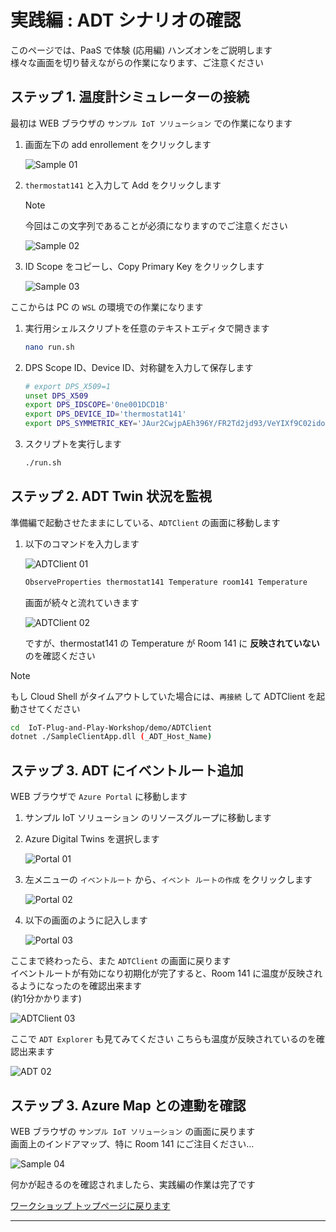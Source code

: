 # 実践編 : ADT シナリオの確認  

このページでは、PaaS で体験 (応用編) ハンズオンをご説明します  
様々な画面を切り替えながらの作業になります、ご注意ください  

## ステップ 1. 温度計シミュレーターの接続  

  最初は WEB ブラウザの `サンプル IoT ソリューション` での作業になります

1. 画面左下の add enrollement をクリックします  

    ![Sample 01](images/jp/sample-01-red.png)  

1. `thermostat141` と入力して Add をクリックします  
    > [!NOTE]  
    > 今回はこの文字列であることが必須になりますのでご注意ください  

    ![Sample 02](images/jp/sample-02-red.png)  

1. ID Scope をコピーし、Copy Primary Key をクリックします  

    ![Sample 03](images/jp/sample-03-red.png)  

  ここからは PC の `WSL` の環境での作業になります  

1. 実行用シェルスクリプトを任意のテキストエディタで開きます  

    ```bash
    nano run.sh  
    ```
1. DPS Scope ID、Device ID、対称鍵を入力して保存します  

    ```bash
    # export DPS_X509=1
    unset DPS_X509
    export DPS_IDSCOPE='0ne001DCD1B'
    export DPS_DEVICE_ID='thermostat141'
    export DPS_SYMMETRIC_KEY='JAur2CwjpAEh396Y/FR2Td2jd93/VeYIXf9C02idoLOVENsgWye6tdEaKucILmzppGp8dtr42v934hjlm6rSQQ=='
    ```  
1. スクリプトを実行します
    ```bash
    ./run.sh  
    ```  

## ステップ 2. ADT Twin 状況を監視
準備編で起動させたままにしている、`ADTClient` の画面に移動します  

  1. 以下のコマンドを入力します  
    
      ![ADTClient 01](images/jp/adtclient-01.png)  

      ```bash
      ObserveProperties thermostat141 Temperature room141 Temperature
      ```
  
      画面が続々と流れていきます  

      ![ADTClient 02](images/jp/adtclient-02.png)  
  
      ですが、thermostat141 の Temperature が Room 141 に **反映されていない** のを確認ください  

  > [!NOTE]  
  > もし Cloud Shell がタイムアウトしていた場合には、`再接続` して ADTClient を起動させてください   

  ```bash
  cd  IoT-Plug-and-Play-Workshop/demo/ADTClient  
  dotnet ./SampleClientApp.dll (_ADT_Host_Name)  
  ```    

## ステップ 3. ADT にイベントルート追加  
WEB ブラウザで `Azure Portal` に移動します 

  1. サンプル IoT ソリューション のリソースグループに移動します  
  1. Azure Digital Twins を選択します

      ![Portal 01](images/jp/portal-03.png)  

  1. 左メニューの `イベントルート` から、`イベント ルートの作成` をクリックします

      ![Portal 02](images/jp/portal-04.png)  

  1. 以下の画面のように記入します  

      ![Portal 03](images/jp/portal-06.png)  

ここまで終わったら、また `ADTClient` の画面に戻ります  
イベントルートが有効になり初期化が完了すると、Room 141 に温度が反映されるようになったのを確認出来ます  
(約1分かかります)

  ![ADTClient 03](images/jp/adtclient-03.png)  

ここで `ADT Explorer` も見てみてください
こちらも温度が反映されているのを確認出来ます  

  ![ADT 02](images/jp/adt-02.png)  

## ステップ 3. Azure Map との連動を確認  
WEB ブラウザの `サンプル IoT ソリューション` の画面に戻ります  
画面上のインドアマップ、特に Room 141 にご注目ください...  

  ![Sample 04](images/sample-04.png)  

何かが起きるのを確認されましたら、実践編の作業は完了です  

[ワークショップ トップページに戻ります](../)  

***